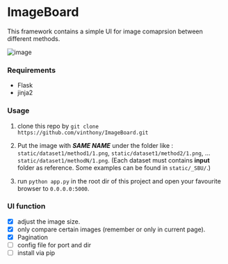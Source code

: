 # ImageBoard

This framework contains a simple UI for image comaprsion between different methods.

![image](https://user-images.githubusercontent.com/4397546/64920210-3d74e900-d7e7-11e9-9033-010b497a8d7d.png)


### Requirements

- Flask
- jinja2

### Usage

1. clone this repo by `git clone https://github.com/vinthony/ImageBoard.git`
2. Put the image with ***SAME NAME*** under the folder like : 
`static/dataset1/method1/1.png`,
`static/dataset1/method2/1.png`,
...
`static/dataset1/methodN/1.png`.
(Each dataset must contains **input** folder as reference.
Some examples can be found in `static/_SBU/`.)

3. run `python app.py` in the root dir of this project and open your favourite browser to `0.0.0.0:5000`.

### UI function

- [x] adjust the image size.
- [x] only compare certain images (remember or only in current page).
- [x] Pagination
- [ ] config file for port and dir
- [ ] install via pip
